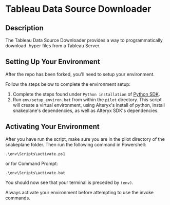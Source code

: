 # Tableau Data Source Downloader

## Description

The Tableau Data Source Downloader provides a way to programmatically download .hyper files from a Tableau Server.

## Setting Up Your Environment

After the repo has been forked, you'll need to setup your environment.

Follow the steps below to complete the environment setup:

1. Complete the steps found under `Python installation` of [Python SDK](https://help.alteryx.com/developer/current/Python/Overview.htm).
2. Run `env/setup_environ.bat` from within the `pilot` directory. This script will create a virtual environment, using Alteryx's install of python, install snakeplane's dependencies, as well as Alteryx SDK's dependencies.

## Activating Your Environment

After you have run the script, make sure you are in the pilot directory of the snakeplane folder. Then run the following command in Powershell:

`.\env\Scripts\activate.ps1`

or for Command Prompt:

`.\env\Scripts\activate.bat`

You should now see that your terminal is preceded by `(env)`.

Always activate your environment before attempting to use the invoke commands.

